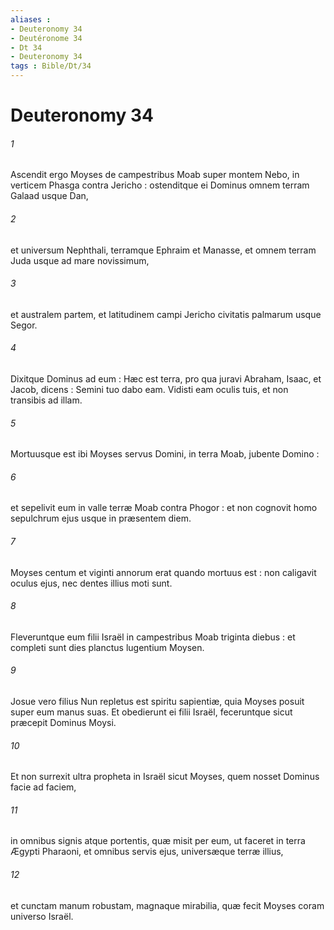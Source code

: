 ```yaml
---
aliases : 
- Deuteronomy 34
- Deutéronome 34
- Dt 34
- Deuteronomy 34
tags : Bible/Dt/34
---
```


# Deuteronomy 34

###### 1
Ascendit ergo Moyses de campestribus Moab super montem Nebo, in verticem Phasga contra Jericho : ostenditque ei Dominus omnem terram Galaad usque Dan,
###### 2
et universum Nephthali, terramque Ephraim et Manasse, et omnem terram Juda usque ad mare novissimum,
###### 3
et australem partem, et latitudinem campi Jericho civitatis palmarum usque Segor.
###### 4
Dixitque Dominus ad eum : Hæc est terra, pro qua juravi Abraham, Isaac, et Jacob, dicens : Semini tuo dabo eam. Vidisti eam oculis tuis, et non transibis ad illam.
###### 5
Mortuusque est ibi Moyses servus Domini, in terra Moab, jubente Domino :
###### 6
et sepelivit eum in valle terræ Moab contra Phogor : et non cognovit homo sepulchrum ejus usque in præsentem diem.
###### 7
Moyses centum et viginti annorum erat quando mortuus est : non caligavit oculus ejus, nec dentes illius moti sunt.
###### 8
Fleveruntque eum filii Israël in campestribus Moab triginta diebus : et completi sunt dies planctus lugentium Moysen.
###### 9
Josue vero filius Nun repletus est spiritu sapientiæ, quia Moyses posuit super eum manus suas. Et obedierunt ei filii Israël, feceruntque sicut præcepit Dominus Moysi.
###### 10
Et non surrexit ultra propheta in Israël sicut Moyses, quem nosset Dominus facie ad faciem,
###### 11
in omnibus signis atque portentis, quæ misit per eum, ut faceret in terra Ægypti Pharaoni, et omnibus servis ejus, universæque terræ illius,
###### 12
et cunctam manum robustam, magnaque mirabilia, quæ fecit Moyses coram universo Israël.
